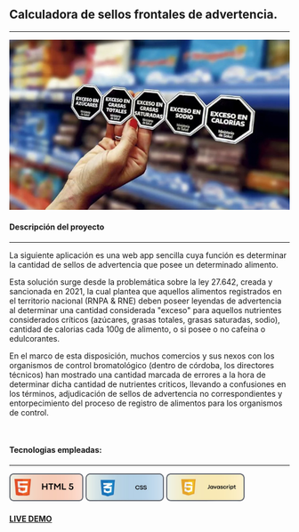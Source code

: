 <h2>Calculadora de sellos frontales de advertencia.</h2>
<hr>
<img src="https://raw.githubusercontent.com/Mauritas99/Proyect_images/refs/heads/main/Imagenes%20Calculadora_sellos/Sellos.jpg">
<h4>Descripción del proyecto</h4>
<hr>
<p>La siguiente aplicación es una web app sencilla cuya función es determinar la cantidad de sellos de advertencia que posee un determinado alimento.</p>
<p>Esta solución surge desde la problemática sobre la ley 27.642, creada y sancionada en 2021, la cual plantea que aquellos alimentos registrados en el territorio nacional (RNPA & RNE) deben poseer leyendas de advertencia al determinar una cantidad considerada "exceso" para aquellos nutrientes considerados críticos (azúcares, grasas totales, grasas saturadas, sodio), cantidad de calorias cada 100g de alimento, o si posee o no cafeína o edulcorantes.</p>
<p>En el marco de esta disposición, muchos comercios y sus nexos con los organismos de control bromatológico (dentro de córdoba, los directores técnicos) han mostrado una cantidad marcada de errores a la hora de determinar dicha cantidad de nutrientes criticos, llevando a confusiones en los términos, adjudicación de sellos de advertencia no correspondientes y entorpecimiento del proceso de registro de alimentos para los organismos de control.</p>
<br>
<h4>Tecnologias empleadas:</h4>
<hr>
<p>
<img src="https://raw.githubusercontent.com/Mauritas99/Proyect_images/refs/heads/main/Buttons_github/HTML.png" height=50px>
<img src="https://raw.githubusercontent.com/Mauritas99/Proyect_images/refs/heads/main/Buttons_github/Css.png" height=50px>
<img src="https://raw.githubusercontent.com/Mauritas99/Proyect_images/refs/heads/main/Buttons_github/Javascript.png" height=50px>
</p>
<h4><b><a href="https://mauritas99.github.io/Calculadora-de-sellos-frontales/">LIVE DEMO</a></b> </h4>
